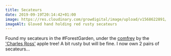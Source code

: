 ```yaml
---
title: Secateurs
date: 2019-09-19T20:14:42+01:00
image: https://res.cloudinary.com/growdigital/image/upload/v1568622891/secateurs-D9E1B7F2.jpg
imageAlt: Gloved hand holding red rusty secateurs
---
```


Found my secateurs in the #ForestGarden, under the [comfrey](http://nantahala-farm.com/comfrey-root-bocking-14-s.shtml) by the ['Charles Ross'](https://www.orangepippin.com/varieties/apples/charles-ross) apple tree! A bit rusty but will be fine. I now own 2 pairs of secateurs…
